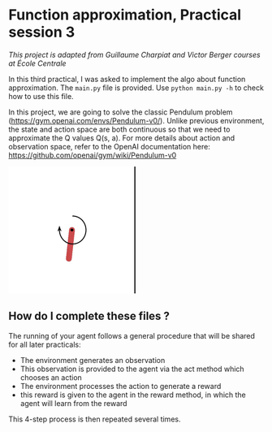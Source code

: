 # Function approximation, Practical session 3
*This project is adapted from Guillaume Charpiat and Victor Berger courses at École Centrale*


In this third practical, I was asked to implement the algo about function approximation. The `main.py` file is provided. Use `python main.py -h` to check how to use this file.


In this project, we are going to solve the classic Pendulum problem (https://gym.openai.com/envs/Pendulum-v0/).
Unlike previous environment, the state and action space are both continuous so that we need to approximate
the Q values Q(s, a). For more details about action and observation space, refer to the OpenAI
documentation here: https://github.com/openai/gym/wiki/Pendulum-v0


![](pendulum.gif)


## How do I complete these files ?

The running of your agent follows a general procedure that will be shared
for all later practicals:
* The environment generates an observation
* This  observation  is  provided  to  the  agent  via  the
act method  which chooses an action
* The environment processes the action to generate a reward
* this reward is given to the agent in the
reward method, in which the agent will learn from the reward

This 4-step process is then repeated several times.
